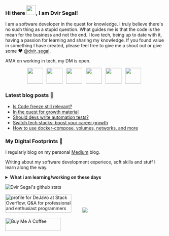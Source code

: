 ### Hi there <img src="https://raw.githubusercontent.com/MartinHeinz/MartinHeinz/master/wave.gif" width="30px">, I am Dvir Segal!
I am a software developer in the quest for knowledge. I truly believe there's no such thing as a stupid question.
What guides me is that the code is the mean for the business and not the end. I love tech, being up to date with it, having a passion for learning and sharing my knowledge.
If you found value in something I have created, please feel free to give me a shout out or give some ♥ [@dvir_segal](https://twitter.com/dvir_segal). 

AMA on working in tech, my DM is open.

<p align='center'>
<a href="https://www.linkedin.com/in/dvirsegal/"><img height="50" src="https://github.com/dvirsegal/dvirsegal/blob/master/linkedin.png?raw=true"></a>&nbsp;&nbsp;
<a href="https://twitter.com/dvir_segal"><img height="50" src="https://github.com/dvirsegal/dvirsegal/blob/master/twitter.png?raw=true"></a>&nbsp;&nbsp;
<a href="https://dvirsegal.medium.com/"><img height="50" src="https://github.com/dvirsegal/dvirsegal/blob/master/medium.jpeg?raw=true"></a>&nbsp;&nbsp;
<a href="https://stackoverflow.com/users/3125120/dejavo"><img height="50" src="https://github.com/dvirsegal/dvirsegal/blob/master/so.png?raw=true"></a>&nbsp;&nbsp;
<a href="https://dev.to/dejavo"><img height="50" width="50" src="https://github.com/dvirsegal/dvirsegal/blob/master/devto.png?raw=true"></a>&nbsp;&nbsp;
<a href="https://dvirsegal.netlify.app/"><img height="50" width="50" src="https://github.com/dvirsegal/dvirsegal/blob/master/website.png?raw=true"></a>&nbsp;&nbsp;
</p>

### Latest blog posts 📕

<!-- BLOG-POST-LIST:START -->
- [Is Code freeze still relevant?](https://medium.com/geekculture/is-code-freeze-still-relevant-9c077495b64?source=rss-c9904a464f9b------2)
- [In the quest for growth material](https://dvirsegal.medium.com/in-the-quest-for-growth-material-8f9fbece9e97?source=rss-c9904a464f9b------2)
- [Should devs write automation tests?](https://medium.com/geekculture/should-devs-write-automation-tests-a23e2e838424?source=rss-c9904a464f9b------2)
- [Switch tech stacks: boost your career growth](https://medium.com/geekculture/switch-tech-stacks-boost-your-career-growth-4d7d9a7d49bc?source=rss-c9904a464f9b------2)
- [How to use docker-compose, volumes, networks, and more](https://faun.pub/how-to-use-docker-compose-volumes-networks-and-more-24f82169c077?source=rss-c9904a464f9b------2)
<!-- BLOG-POST-LIST:END -->


### My Digital Footprints 🌱

I regularly blog on my personal [Medium](https://dvirsegal.medium.com/) blog.

Writing about my software development experiece, soft skills and stuff I learn along the way.

<details>
 <summary><strong>What i am learning/working on these days</strong></summary>
   - Developing innovative genetic counseling solutions which put the customers at the center. <br/>
   - Working with Java Spring <br/>
   - Building something awesome <br/>
   - Blogging (Posting, SEO, Readability etc) <br/>
   - Team Leading 
</details>

![Dvir Segal's github stats](https://github-readme-stats.vercel.app/api?username=dvirsegal&hide=contribs,prs&show_icons=true&hide_border=true&title_color=3498db&bg_color=00000000&text_color=3498db&count_private=true)

<a href="https://stackoverflow.com/users/3125120/dejavo"><img src="https://stackoverflow.com/users/flair/3125120.png?theme=dark" width="208" height="58" alt="profile for DeJaVo at Stack Overflow, Q&amp;A for professional and enthusiast programmers" title="profile for DeJaVo at Stack Overflow, Q&amp;A for professional and enthusiast programmers"></a>&nbsp;&nbsp;&nbsp;&nbsp;&nbsp;&nbsp;&nbsp;&nbsp;
<a href="https://github.com/ellerbrock/open-source-badges/"><img src="https://badges.frapsoft.com/os/v1/open-source.png?v=103"></a>
</p>

<a href="https://www.buymeacoffee.com/dvirsegal" target="_blank"><img src="https://cdn.buymeacoffee.com/buttons/v2/default-blue.png" alt="Buy Me A Coffee" height="41" width="174"></a>

